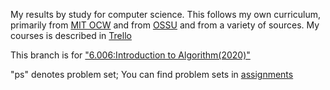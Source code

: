 My results by study for computer science.
This follows my own curriculum,
primarily from [MIT OCW](https://ocw.mit.edu/search/?d=Electrical%20Engineering%20and%20Computer%20Science&s=department_course_numbers.sort_coursenum)
and from [OSSU](https://github.com/ossu/computer-science)
and from a variety of sources.
My courses is described in [Trello](https://trello.com/invite/b/m7VNUDNl/b986120d1a4d39a9d420dbb32bb92530/my-cs-curriculum)

This branch is for ["6.006:Introduction to Algorithm(2020)"](https://ocw.mit.edu/courses/6-006-introduction-to-algorithms-spring-2020/)

"ps" denotes problem set; You can find problem sets in [assignments](https://ocw.mit.edu/courses/6-006-introduction-to-algorithms-spring-2020/pages/assignments/)
